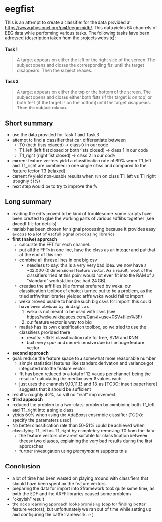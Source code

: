 # eegfist
This is an attempt to create a classifier for the data provided at https://www.physionet.org/pn4/eegmmidb/. This data yields 64 channels of EEG data while performing various tasks. The following tasks have been adressed (description taken from the projects website):

#### Task 1

> A target appears on either the left or the right side of the screen. The subject opens and closes the corresponding fist until the target disappears. Then the subject relaxes.

#### Task 3

> A target appears on either the top or the bottom of the screen. The subject opens and closes either both fists (if the target is on top) or both feet (if the target is on the bottom) until the target disappears. Then the subject relaxes.

## Short summary
- use the data provided for Task 1 and Task 3
- attempt to find a classifier that can differentiate between 
   - T0 (both fists relaxed) -> class 0 in our code
   - T1_left (left fist closed or both fists closed) -> class 1 in our code
   - T1_right (right fist closed) -> class 2 in our code
- current feature vectors yield a classification rate of 69% when T1_left and T1_right are combined in one single class and compared to the feature fector T3 (relaxed)
- current fv yield non-usable results when run on class T1_left vs T1_right (roughly 51%)
- next step would be to try to improve the fv

## Long summary
 - reading the edfs proved to be kind of troublesome. some scripts have been created to glue the working parts of various edflibs together (see docedf file for details)
 - matlab has been chosen for signal processing because it provides easy access to a lot of usefull signal processing libraries
 - __first (naive) approach__
   - calculate the FFT for each channel.
   - put all the FFTs in one line, have the class as an integer and put that at the end of this line
   - combine all theese lines in one big csv
     - needless to say: this is a very very bad idea. we now have a ~32.000 (!) dimensional feature vector. As a result, most of the classifiers tried at this point would not even fit into the RAM of a "standard" workstation (we had 24 GB).
   - creating the arff files (file format preferred by weka, our classification toolbox of choice) turned out to be a problem, as the tried arffwriter libraries yielded arffs weka would fail to import
   - weka proved unable to handle such big csvs for import. this could have been obvious by hindsight as
     1. weka is not meant to be used with csvs (see <https://weka.wikispaces.com/Can+I+use+CSV+files%3F>)
     2. our feature vector is way too big
   - matlab has its own classification toolbox, so we tried to use the classifiers provided there
     - results: ~35% classification rate for tree, SVM and KNN
     - both very cpu- and mem-intensive due to the huge feature vector
 - __second approach__
  - goal: reduce the feature space to a somewhat more reasonable number
    - simple statistical features like standard derivation and variance got integrated into the feature vector
    - fft has been reduced to a total of 12 values per channel, being the result of calculating the median over 5 values each
    - just uses the channels 9,10,11,12 and 13, as [TODO: insert paper here] suggests that it should be sufficient
  - results: roughly 40%, so still no "real" improvement.
 - __third approach__
  - reduced the problem to a two-class-problem by combining both T1_left and T1_right into a single class
  - yields 69% when using the AdaBoost ensemble classifier [TODO: specify the parameters used]
  - No better classification rate than 50-51% could be achieved when classifying T1_left vs T1_right by completely removing T0 from the data
    - the feature vectors obv arent suitable for classification between theese two classes, explaining the very bad results during the first approaches
    - further investigation using _plotmymat.m_ supports this

## Conclusion
  - a lot of time has been wasted on playing around with classifiers that should have been spent on the feature vectors
  - preparing the data for import into $framework took quite some time, as both the EDF and the ARFF libraries caused some problems
  - "okayish" result
  - the deep learning approach looks promising (esp for finding better feature vectors), but unfortunately we ran out of time while setting up and configuring the caffe framework. :-(
